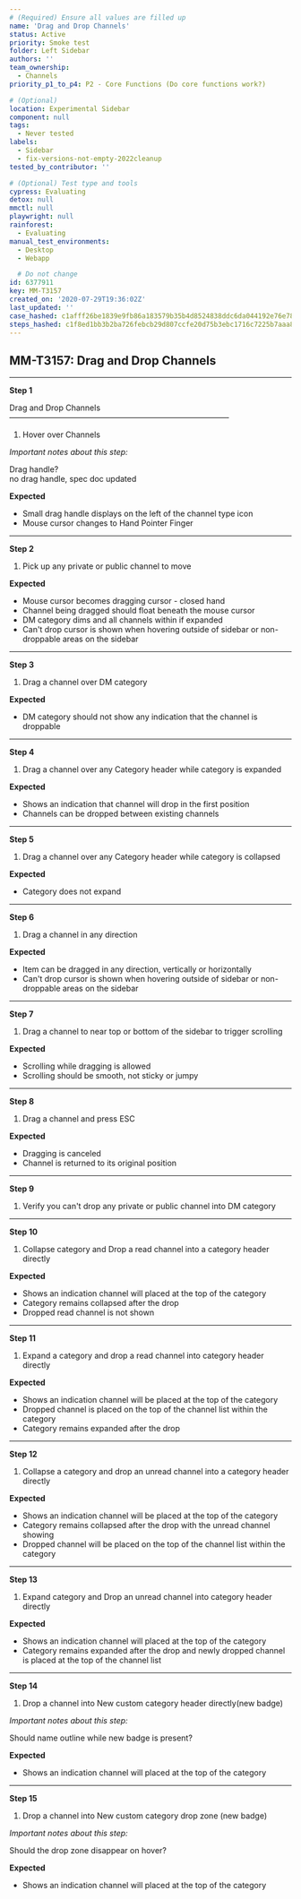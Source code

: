 ```yaml
---
# (Required) Ensure all values are filled up
name: 'Drag and Drop Channels'
status: Active
priority: Smoke test
folder: Left Sidebar
authors: ''
team_ownership:
  - Channels
priority_p1_to_p4: P2 - Core Functions (Do core functions work?)

# (Optional)
location: Experimental Sidebar
component: null
tags:
  - Never tested
labels:
  - Sidebar
  - fix-versions-not-empty-2022cleanup
tested_by_contributor: ''

# (Optional) Test type and tools
cypress: Evaluating
detox: null
mmctl: null
playwright: null
rainforest:
  - Evaluating
manual_test_environments:
  - Desktop
  - Webapp

  # Do not change
id: 6377911
key: MM-T3157
created_on: '2020-07-29T19:36:02Z'
last_updated: ''
case_hashed: c1afff26be1839e9fb86a183579b35b4d8524838ddc6da044192e76e782d7d0a44b743c61acc91c2757b8fb7df852011
steps_hashed: c1f8ed1bb3b2ba726febcb29d807ccfe20d75b3ebc1716c7225b7aaa84659060e99f488abcd906f485b2700a45f46548
---
```


<!-- (Auto-generated) Based on frontmatter's "key" and "name" -->

## MM-T3157: Drag and Drop Channels

---

**Step 1**

Drag and Drop Channels\
————————————————————————————

1. Hover over Channels

_Important notes about this step:_

Drag handle?\
no drag handle, spec doc updated

**Expected**

- Small drag handle displays on the left of the channel type icon
- Mouse cursor changes to Hand Pointer Finger

---

**Step 2**

1. Pick up any private or public channel to move

**Expected**

- Mouse cursor becomes dragging cursor - closed hand
- Channel being dragged should float beneath the mouse cursor
- DM category dims and all channels within if expanded
- Can't drop cursor is shown when hovering outside of sidebar or non-droppable areas on the sidebar

---

**Step 3**

1. Drag a channel over DM category

**Expected**

- DM category should not show any indication that the channel is droppable

---

**Step 4**

1. Drag a channel over any Category header while category is expanded

**Expected**

- Shows an indication that channel will drop in the first position
- Channels can be dropped between existing channels

---

**Step 5**

1. Drag a channel over any Category header while category is collapsed

**Expected**

- Category does not expand

---

**Step 6**

1. Drag a channel in any direction

**Expected**

- Item can be dragged in any direction, vertically or horizontally
- Can't drop cursor is shown when hovering outside of sidebar or non-droppable areas on the sidebar

---

**Step 7**

1. Drag a channel to near top or bottom of the sidebar to trigger scrolling

**Expected**

- Scrolling while dragging is allowed
- Scrolling should be smooth, not sticky or jumpy

---

**Step 8**

1. Drag a channel and press ESC

**Expected**

- Dragging is canceled
- Channel is returned to its original position

---

**Step 9**

1. Verify you can't drop any private or public channel into DM category

---

**Step 10**

1. Collapse category and Drop a read channel into a category header directly

**Expected**

- Shows an indication channel will placed at the top of the category
- Category remains collapsed after the drop
- Dropped read channel is not shown

---

**Step 11**

1. Expand a category and drop a read channel into category header directly

**Expected**

- Shows an indication channel will be placed at the top of the category
- Dropped channel is placed on the top of the channel list within the category
- Category remains expanded after the drop

---

**Step 12**

1. Collapse a category and drop an unread channel into a category header directly

**Expected**

- Shows an indication channel will be placed at the top of the category
- Category remains collapsed after the drop with the unread channel showing
- Dropped channel will be placed on the top of the channel list within the category

---

**Step 13**

1. Expand category and Drop an unread channel into category header directly

**Expected**

- Shows an indication channel will placed at the top of the category
- Category remains expanded after the drop and newly dropped channel is placed at the top of the channel list

---

**Step 14**

1. Drop a channel into New custom category header directly(new badge)

_Important notes about this step:_

Should name outline while new badge is present?

**Expected**

- Shows an indication channel will placed at the top of the category

---

**Step 15**

1. Drop a channel into New custom category drop zone (new badge)

_Important notes about this step:_

Should the drop zone disappear on hover?

**Expected**

- Shows an indication channel will placed at the top of the category
